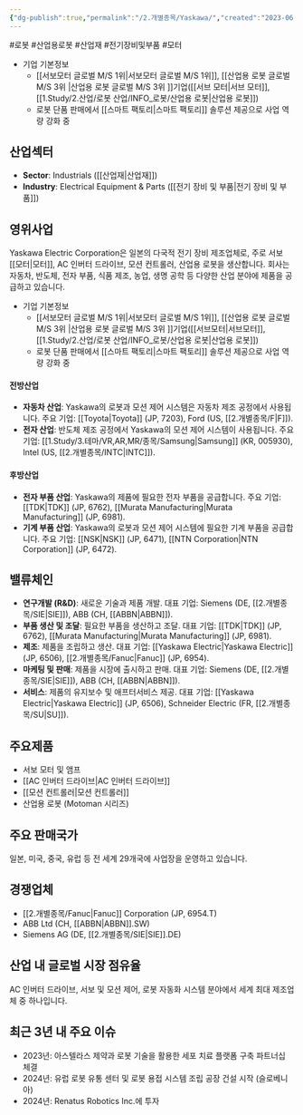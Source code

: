 ```yaml
---
{"dg-publish":true,"permalink":"/2.개별종목/Yaskawa/","created":"2023-06-28T12:13:14.213+09:00","updated":"2025-07-10T10:44:22.792+09:00"}
---
```


#로봇 #산업용로봇 #산업재 #전기장비및부품 #모터 


- 기업 기본정보
	- [[서보모터 글로벌 M/S 1위\|서보모터 글로벌 M/S 1위]], [[산업용 로봇 글로벌 M/S 3위 \|산업용 로봇 글로벌 M/S 3위 ]]기업([[서브 모터\|서브 모터]], [[1.Study/2.산업/로봇 산업/INFO_로봇/산업용 로봇\|산업용 로봇]])
	- 로봇 단품 판매에서 [[스마트 팩토리\|스마트 팩토리]] 솔루션 제공으로 사업 역량 강화 중

## 산업섹터

- **Sector**: Industrials ([[산업재\|산업재]])
- **Industry**: Electrical Equipment & Parts ([[전기 장비 및 부품\|전기 장비 및 부품]])

## 영위사업

Yaskawa Electric Corporation은 일본의 다국적 전기 장비 제조업체로, 주로 서보 [[모터\|모터]], AC 인버터 드라이브, 모션 컨트롤러, 산업용 로봇을 생산합니다. 회사는 자동차, 반도체, 전자 부품, 식품 제조, 농업, 생명 공학 등 다양한 산업 분야에 제품을 공급하고 있습니다.

- 기업 기본정보
	- [[서보모터 글로벌 M/S 1위\|서보모터 글로벌 M/S 1위]], [[산업용 로봇 글로벌 M/S 3위 \|산업용 로봇 글로벌 M/S 3위 ]]기업([[서브모터\|서브모터]], [[1.Study/2.산업/로봇 산업/INFO_로봇/산업용 로봇\|산업용 로봇]])
	- 로봇 단품 판매에서 [[스마트 팩토리\|스마트 팩토리]] 솔루션 제공으로 사업 역량 강화 중


#### 전방산업

- **자동차 산업**: Yaskawa의 로봇과 모션 제어 시스템은 자동차 제조 공정에서 사용됩니다. 주요 기업: [[Toyota\|Toyota]] (JP, 7203), Ford (US, [[2.개별종목/F\|F]]).
- **전자 산업**: 반도체 제조 공정에서 Yaskawa의 모션 제어 시스템이 사용됩니다. 주요 기업: [[1.Study/3.테마/VR,AR,MR/종목/Samsung\|Samsung]] (KR, 005930), Intel (US, [[2.개별종목/INTC\|INTC]]).

#### 후방산업

- **전자 부품 산업**: Yaskawa의 제품에 필요한 전자 부품을 공급합니다. 주요 기업: [[TDK\|TDK]] (JP, 6762), [[Murata Manufacturing\|Murata Manufacturing]] (JP, 6981).
- **기계 부품 산업**: Yaskawa의 로봇과 모션 제어 시스템에 필요한 기계 부품을 공급합니다. 주요 기업: [[NSK\|NSK]] (JP, 6471), [[NTN Corporation\|NTN Corporation]] (JP, 6472).

## 밸류체인

- **연구개발 (R&D)**: 새로운 기술과 제품 개발. 대표 기업: Siemens (DE, [[2.개별종목/SIE\|SIE]]), ABB (CH, [[ABBN\|ABBN]]).
- **부품 생산 및 조달**: 필요한 부품을 생산하고 조달. 대표 기업: [[TDK\|TDK]] (JP, 6762), [[Murata Manufacturing\|Murata Manufacturing]] (JP, 6981).
- **제조**: 제품을 조립하고 생산. 대표 기업: [[Yaskawa Electric\|Yaskawa Electric]] (JP, 6506), [[2.개별종목/Fanuc\|Fanuc]] (JP, 6954).
- **마케팅 및 판매**: 제품을 시장에 출시하고 판매. 대표 기업: Siemens (DE, [[2.개별종목/SIE\|SIE]]), ABB (CH, [[ABBN\|ABBN]]).
- **서비스**: 제품의 유지보수 및 애프터서비스 제공. 대표 기업: [[Yaskawa Electric\|Yaskawa Electric]] (JP, 6506), Schneider Electric (FR, [[2.개별종목/SU\|SU]]).

## 주요제품

- 서보 모터 및 앰프
- [[AC 인버터 드라이브\|AC 인버터 드라이브]]
- [[모션 컨트롤러\|모션 컨트롤러]]
- 산업용 로봇 (Motoman 시리즈)

## 주요 판매국가

일본, 미국, 중국, 유럽 등 전 세계 29개국에 사업장을 운영하고 있습니다.

## 경쟁업체

- [[2.개별종목/Fanuc\|Fanuc]] Corporation (JP, 6954.T)
- ABB Ltd (CH, [[ABBN\|ABBN]].SW)
- Siemens AG (DE, [[2.개별종목/SIE\|SIE]].DE)

## 산업 내 글로벌 시장 점유율

AC 인버터 드라이브, 서보 및 모션 제어, 로봇 자동화 시스템 분야에서 세계 최대 제조업체 중 하나입니다.

## 최근 3년 내 주요 이슈

- 2023년: 아스텔라스 제약과 로봇 기술을 활용한 세포 치료 플랫폼 구축 파트너십 체결
- 2024년: 유럽 로봇 유통 센터 및 로봇 용접 시스템 조립 공장 건설 시작 (슬로베니아)
- 2024년: Renatus Robotics Inc.에 투자
